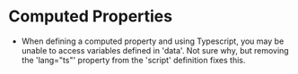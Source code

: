 # Computed Properties 
- When defining a computed property and using Typescript, you may be unable
  to access variables defined in 'data'. Not sure why, but removing the
  'lang="ts"' property from the 'script' definition fixes this. 
